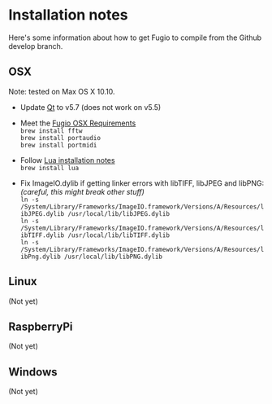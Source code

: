 # Installation notes
Here's some information about how to get Fugio to compile from the Github develop branch.

## OSX
Note: tested on Max OS X 10.10.  

- Update [Qt](https://www.qt.io/download-open-source/) to v5.7 (does not work on v5.5)

- Meet the [Fugio OSX Requirements](http://wiki.bigfug.com/Fugio_OS_X_Requirements)  
 `brew install fftw`  
 `brew install portaudio`  
 `brew install portmidi`  

- Follow [Lua installation notes](http://wiki.bigfug.com/Lua)  
 `brew install lua`  

- Fix ImageIO.dylib if getting linker errors with libTIFF, libJPEG and libPNG:  
_(careful, this might break other stuff)_  
`ln -s /System/Library/Frameworks/ImageIO.framework/Versions/A/Resources/libJPEG.dylib /usr/local/lib/libJPEG.dylib`  
`ln -s /System/Library/Frameworks/ImageIO.framework/Versions/A/Resources/libTIFF.dylib /usr/local/lib/libTIFF.dylib`  
`ln -s /System/Library/Frameworks/ImageIO.framework/Versions/A/Resources/libPng.dylib /usr/local/lib/libPNG.dylib`  

## Linux
(Not yet)

## RaspberryPi
(Not yet)

## Windows
(Not yet)